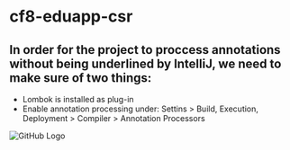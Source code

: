 # cf8-eduapp-csr

## In order for the project to proccess annotations without being underlined by IntelliJ, we need to make sure of two things:
- Lombok is installed as plug-in
- Enable annotation processing under: Settins > Build, Execution, Deployment > Compiler > Annotation Processors

![GitHub Logo](https://img001.prntscr.com/file/img001/z7ns3c0oRdCVbOIj-aFtBg.png)